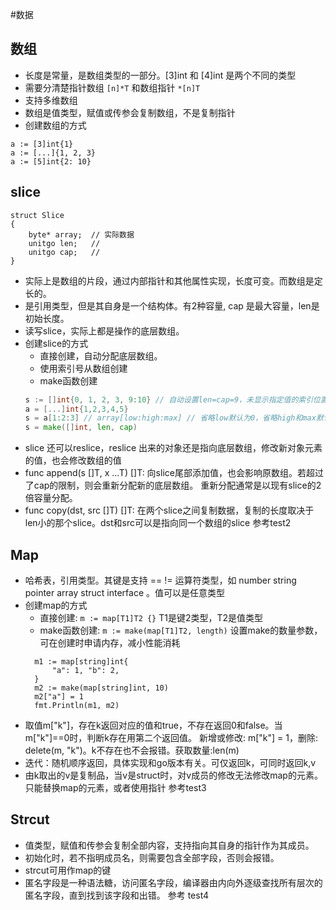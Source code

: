#数据

## 数组
* 长度是常量，是数组类型的一部分。[3]int 和 [4]int 是两个不同的类型
* 需要分清楚指针数组 `[n]*T` 和数组指针 `*[n]T`
* 支持多维数组 
* 数组是值类型，赋值或传参会复制数组，不是复制指针
* 创建数组的方式
```
a := [3]int{1}
a := [...]{1, 2, 3}
a := [5]int{2: 10}
```

## slice
```
struct Slice
{
    byte* array;  // 实际数据
    unitgo len;   //
    unitgo cap;   //
}
```
* 实际上是数组的片段，通过内部指针和其他属性实现，长度可变。而数组是定长的。
* 是引用类型，但是其自身是一个结构体。有2种容量, cap 是最大容量，len是初始长度。
* 读写slice，实际上都是操作的底层数组。
* 创建slice的方式
  * 直接创建，自动分配底层数组。
  * 使用索引号从数组创建
  * make函数创建
  ```go
  s := []int{0, 1, 2, 3, 9:10} // 自动设置len=cap=9，未显示指定值的索引位置，自动分配当前元素类型的默认值
  a = [...]int{1,2,3,4,5}
  s = a[1:2:3] // array[low:high:max] // 省略low默认为0，省略high和max默认为到数组最后一个元素截止
  s = make([]int, len, cap)
  ```
* slice 还可以reslice，reslice 出来的对象还是指向底层数组，修改新对象元素的值，也会修改数组的值
* func append(s []T, x ...T) []T: 向slice尾部添加值，也会影响原数组。若超过了cap的限制，则会重新分配新的底层数组。
重新分配通常是以现有slice的2倍容量分配。 
* func copy(dst, src []T) []T: 在两个slice之间复制数据，复制的长度取决于len小的那个slice。dst和src可以是指向同一个数组的slice
参考test2

## Map
* 哈希表，引用类型。其键是支持 == != 运算符类型，如 number string pointer array struct interface 。值可以是任意类型
* 创建map的方式
  * 直接创建: `m := map[T1]T2 {}` T1是键2类型，T2是值类型
  * make函数创建: `m := make(map[T1]T2, length)` 设置make的数量参数，可在创建时申请内存，减小性能消耗
  ```
	m1 := map[string]int{
		"a": 1, "b": 2,
	}
	m2 := make(map[string]int, 10)
	m2["a"] = 1
	fmt.Println(m1, m2)
  ```
* 取值m["k"]，存在k返回对应的值和true，不存在返回0和false。当m["k"]==0时，判断k存在用第二个返回值。
新增或修改: m["k"] = 1，删除: delete(m, "k")。k不存在也不会报错。获取数量:len(m)
* 迭代：随机顺序返回，具体实现和go版本有关。可仅返回k，可同时返回k,v
* 由k取出的v是复制品，当v是struct时，对v成员的修改无法修改map的元素。只能替换map的元素，或者使用指针
参考test3

## Strcut 
* 值类型，赋值和传参会复制全部内容，支持指向其自身的指针作为其成员。
* 初始化时，若不指明成员名，则需要包含全部字段，否则会报错。
* strcut可用作map的键
* 匿名字段是一种语法糖，访问匿名字段，编译器由内向外逐级查找所有层次的匿名字段，直到找到该字段和出错。
参考 test4


